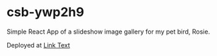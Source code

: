 # csb-ywp2h9

Simple React App of a slideshow image gallery for my pet bird, Rosie. 

Deployed at [Link Text](https://nb303.github.io/csb-ywp2h9/)

